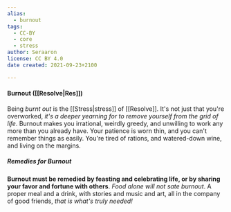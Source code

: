 ```yaml
---
alias:
  - burnout
tags:
  - CC-BY
  - core
  - stress
author: Seraaron
license: CC BY 4.0
date created: 2021-09-23+2100

---
```


#### Burnout ([[Resolve|Res]])

Being _burnt out_ is the [[Stress|stress]] of [[Resolve]]. It's not just that you're overworked, _it's a deeper yearning for to remove yourself from the grid of life_. Burnout makes you irrational, weirdly greedy, and unwilling to work any more than you already have. Your patience is worn thin, and you can't remember things as easily. You're tired of rations, and watered-down wine, and living on the margins.

##### Remedies for Burnout

**Burnout must be remedied by feasting and celebrating life, or by sharing your favor and fortune with others**. _Food alone will not sate burnout_. A proper meal and a drink, with stories and music and art, all in the company of good friends, _that is what's truly needed!_
